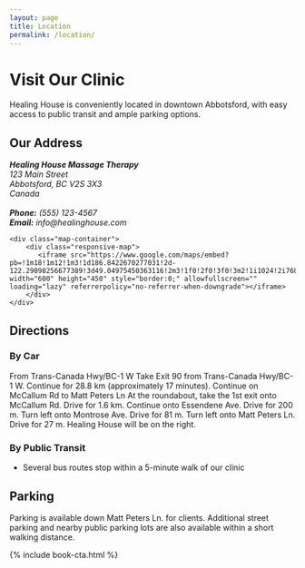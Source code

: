 ```yaml
---
layout: page
title: Location
permalink: /location/
---
```


# Visit Our Clinic

Healing House is conveniently located in downtown Abbotsford, with easy access to public transit and ample parking options.

## Our Address

<div class="location-container">
    <div class="address-container">
        <address>
            <strong>Healing House Massage Therapy</strong><br>
            123 Main Street<br>
            Abbotsford, BC V2S 3X3<br>
            Canada<br><br>
            <strong>Phone:</strong> (555) 123-4567<br>
            <strong>Email:</strong> info@healinghouse.com
        </address>
    </div>
    
    <div class="map-container">
        <div class="responsive-map">
           <iframe src="https://www.google.com/maps/embed?pb=!1m18!1m12!1m3!1d186.8422670277031!2d-122.29098256677389!3d49.04975450363116!2m3!1f0!2f0!3f0!3m2!1i1024!2i768!4f13.1!3m3!1m2!1s0xae3de8fe0a16b29d%3A0xdc8d4ecb1920e268!2sHealing%20House%20Massage%20and%20Wellness!5e1!3m2!1sen!2sca!4v1746554976887!5m2!1sen!2sca" width="600" height="450" style="border:0;" allowfullscreen="" loading="lazy" referrerpolicy="no-referrer-when-downgrade"></iframe>
        </div>
    </div>
</div>

## Directions

### By Car
From Trans-Canada Hwy/BC-1 W
Take Exit 90 from Trans-Canada Hwy/BC-1 W.
Continue for 28.8 km (approximately 17 minutes).
Continue on McCallum Rd to Matt Peters Ln
At the roundabout, take the 1st exit onto McCallum Rd.
Drive for 1.6 km.
Continue onto Essendene Ave.
Drive for 200 m.
Turn left onto Montrose Ave.
Drive for 81 m.
Turn left onto Matt Peters Ln.
Drive for 27 m.
Healing House will be on the right.

### By Public Transit
- Several bus routes stop within a 5-minute walk of our clinic

## Parking

Parking is available down Matt Peters Ln. for clients. Additional street parking and nearby public parking lots are also available within a short walking distance.

{% include book-cta.html %} 